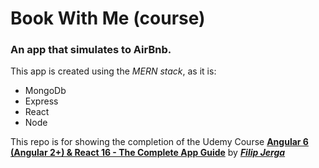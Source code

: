 # Book With Me (course)

### An app that simulates to AirBnb.

This app is created using the _MERN stack_, as it is:

- MongoDb
- Express
- React
- Node

This repo is for showing the completion of the Udemy Course [**Angular 6 (Angular 2+) & React 16 - The Complete App Guide**](https://www.udemy.com/practical-angular-react-node-airbnb-style-application/learn/v4/overview) by _[**Filip Jerga**](https://www.udemy.com/user/filip-jerga/)_
